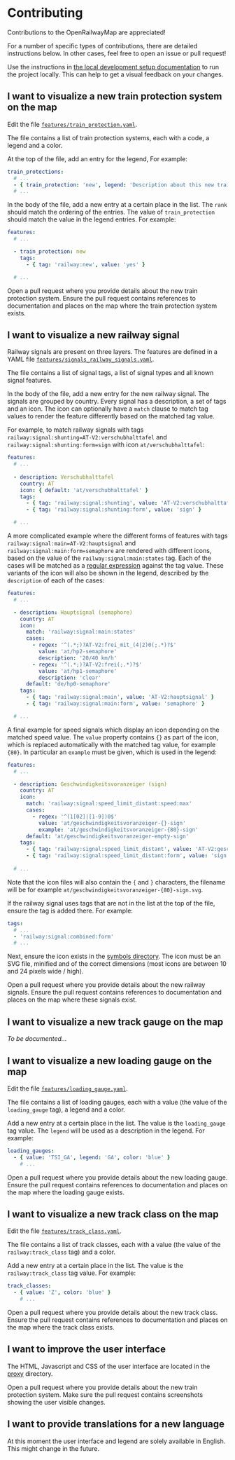 # Contributing

Contributions to the OpenRailwayMap are appreciated!

For a number of specific types of contributions, there are detailed instructions below. In other cases, feel free to open an issue or pull request!

Use the instructions in [the local development setup documentation](SETUP.md) to run the project locally. This can help to get a visual feedback on your changes.

## I want to visualize a new train protection system on the map

Edit the file [`features/train_protection.yaml`](https://github.com/hiddewie/OpenRailwayMap-vector/edit/master/features/train_protection.yaml).

The file contains a list of train protection systems, each with a code, a legend and a color.

At the top of the file, add an entry for the legend, For example:
```yaml
train_protections:
  # ...
  - { train_protection: 'new', legend: 'Description about this new train protection system', color: '#abc123' }
  # ...
```

In the body of the file, add a new entry at a certain place in the list. The `rank` should match the ordering of the entries. The value of `train_protection` should match the value in the legend entries. For example:
```yaml
features:
  # ...

  - train_protection: new
    tags:
      - { tag: 'railway:new', value: 'yes' }

  # ...
```

Open a pull request where you provide details about the new train protection system. Ensure the pull request contains references to documentation and places on the map where the train protection system exists.

## I want to visualize a new railway signal

Railway signals are present on three layers. The features are defined in a YAML file [`features/signals_railway_signals.yaml`](https://github.com/hiddewie/OpenRailwayMap-vector/edit/master/features/signals_railway_signals.yaml).

The file contains a list of signal tags, a list of signal types and all known signal features.

In the body of the file, add a new entry for the new railway signal. The signals are grouped by country. Every signal has a description, a set of tags and an icon. The icon can optionally have a `match` clause to match tag values to render the feature differently based on the matched tag value.

For example, to match railway signals with tags `railway:signal:shunting=AT-V2:verschubhalttafel` and `railway:signal:shunting:form=sign` with icon `at/verschubhalttafel`:
```yaml
features:
  # ...
  
  - description: Verschubhalttafel
    country: AT
    icon: { default: 'at/verschubhalttafel' }
    tags:
      - { tag: 'railway:signal:shunting', value: 'AT-V2:verschubhalttafel' }
      - { tag: 'railway:signal:shunting:form', value: 'sign' }

  # ...
```

A more complicated example where the different forms of features with tags `railway:signal:main=AT-V2:hauptsignal` and `railway:signal:main:form=semaphore` are rendered with different icons, based on the value of the `railway:signal:main:states` tag. Each of the cases will be matched as a [regular expression](https://www.postgresql.org/docs/current/functions-matching.html#FUNCTIONS-POSIX-REGEXP) against the tag value. These variants of the icon will also be shown in the legend, described by the `description` of each of the cases: 
```yaml
features:
  # ...

  - description: Hauptsignal (semaphore)
    country: AT
    icon:
      match: 'railway:signal:main:states'
      cases:
        - regex: '^(.*;)?AT-V2:frei_mit_(4|2)0(;.*)?$'
          value: 'at/hp2-semaphore'
          description: '20/40 km/h'
        - regex: '^(.*;)?AT-V2:frei(;.*)?$'
          value: 'at/hp1-semaphore'
          description: 'clear'
      default: 'de/hp0-semaphore'
    tags:
      - { tag: 'railway:signal:main', value: 'AT-V2:hauptsignal' }
      - { tag: 'railway:signal:main:form', value: 'semaphore' }

  # ...
```

A final example for speed signals which display an icon depending on the matched speed value. The `value` property contains `{}` as part of the icon, which is replaced automatically with the matched tag value, for example `{80}`. In particular an `example` must be given, which is used in the legend:

```yaml
features:
  # ...

  - description: Geschwindigkeitsvoranzeiger (sign)
    country: AT
    icon:
      match: 'railway:signal:speed_limit_distant:speed:max'
      cases:
        - regex: '^(1[02]|[1-9])0$'
          value: 'at/geschwindigkeitsvoranzeiger-{}-sign'
          example: 'at/geschwindigkeitsvoranzeiger-{80}-sign'
      default: 'at/geschwindigkeitsvoranzeiger-empty-sign'
    tags:
      - { tag: 'railway:signal:speed_limit_distant', value: 'AT-V2:geschwindigkeitsvoranzeiger' }
      - { tag: 'railway:signal:speed_limit_distant:form', value: 'sign' }
  
  # ...
```
Note that the icon files will also contain the `{` and `}` characters, the filename will be for example `at/geschwindigkeitsvoranzeiger-{80}-sign.svg`.

If the railway signal uses tags that are not in the list at the top of the file, ensure the tag is added there. For example:
```yaml
tags:
  # ...
  - 'railway:signal:combined:form'
  # ...
```

Next, ensure the icon exists in the [symbols directory](https://github.com/hiddewie/OpenRailwayMap-vector/tree/master/symbols). The icon must be an SVG file, minified and of the correct dimensions (most icons are between 10 and 24 pixels wide / high).

Open a pull request where you provide details about the new railway signals. Ensure the pull request contains references to documentation and places on the map where these signals exist.

## I want to visualize a new track gauge on the map

*To be documented...*

## I want to visualize a new loading gauge on the map

Edit the file [`features/loading_gauge.yaml`](https://github.com/hiddewie/OpenRailwayMap-vector/edit/master/features/loading_gauge.yaml).

The file contains a list of loading gauges, each with a value (the value of the `loading_gauge` tag), a legend and a color.

Add a new entry at a certain place in the list. The value is the `loading_gauge` tag value. The `legend` will be used as a description in the legend. For example:
```yaml
loading_gauges:
  - { value: 'TSI_GA', legend: 'GA', color: 'blue' }
    # ...
```

Open a pull request where you provide details about the new loading gauge. Ensure the pull request contains references to documentation and places on the map where the loading gauge exists.

## I want to visualize a new track class on the map

Edit the file [`features/track_class.yaml`](https://github.com/hiddewie/OpenRailwayMap-vector/edit/master/features/track_class.yaml).

The file contains a list of track classes, each with a value (the value of the `railway:track_class` tag) and a color.

Add a new entry at a certain place in the list. The value is the `railway:track_class` tag value. For example:
```yaml
track_classes:
  - { value: 'Z', color: 'blue' }
    # ...
```

Open a pull request where you provide details about the new track class. Ensure the pull request contains references to documentation and places on the map where the track class exists.

## I want to improve the user interface

The HTML, Javascript and CSS of the user interface are located in the [proxy](https://github.com/hiddewie/OpenRailwayMap-vector/tree/master/proxy) directory.

Open a pull request where you provide details about the new train protection system. Make sure the pull request contains screenshots showing the user visible changes.

## I want to provide translations for a new language 

At this moment the user interface and legend are solely available in English. This might change in the future.
